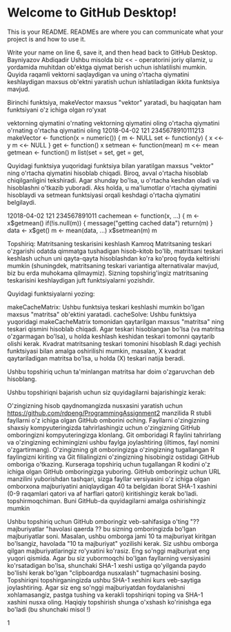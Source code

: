 # Welcome to GitHub Desktop!

This is your README. READMEs are where you can communicate what your project is and how to use it.

Write your name on line 6, save it, and then head back to GitHub Desktop.
Bayniyazov Abdiqadir
Ushbu misolda biz << - operatorini joriy qilamiz, u yordamida muhitdan ob'ektga qiymat berish uchun ishlatilishi mumkin. Quyida raqamli vektorni saqlaydigan va uning o'rtacha qiymatini keshlaydigan maxsus ob'ektni yaratish uchun ishlatiladigan ikkita funktsiya mavjud.

Birinchi funktsiya, makeVector maxsus "vektor" yaratadi, bu haqiqatan ham funktsiyani o'z ichiga olgan ro'yxat

vektorning qiymatini o'rnating
vektorning qiymatini oling
o'rtacha qiymatini o'rnating
o'rtacha qiymatini oling
12018-04-02 121 2345678910111213
makeVector <- function(x = numeric()) {
        m <- NULL
        set <- function(y) {
                x <<- y
                m <<- NULL
        }
        get <- function() x
        setmean <- function(mean) m <<- mean
        getmean <- function() m
        list(set = set, get = get,

Quyidagi funktsiya yuqoridagi funktsiya bilan yaratilgan maxsus "vektor" ning o'rtacha qiymatini hisoblab chiqadi. Biroq, avval o'rtacha hisoblab chiqilganligini tekshiradi. Agar shunday bo'lsa, u o'rtacha keshdan oladi va hisoblashni o'tkazib yuboradi. Aks holda, u ma'lumotlar o'rtacha qiymatini hisoblaydi va setmean funktsiyasi orqali keshdagi o'rtacha qiymatini belgilaydi.

12018-04-02 121 234567891011
cachemean <- function(x, ...) {
        m <- x$getmean()
        if(!is.null(m)) {
                message("getting cached data")
                return(m)
        }
        data <- x$get()
        m <- mean(data, ...)
        x$setmean(m)
        m

Topshiriq: Matritsaning teskarisini keshlash
Kamroq 
Matritsaning teskari o'zgarishi odatda qimmatga tushadigan hisob-kitob bo'lib, matritsani teskari keshlash uchun uni qayta-qayta hisoblashdan ko'ra ko'proq foyda keltirishi mumkin (shuningdek, matritsaning teskari variantiga alternativalar mavjud, biz bu erda muhokama qilmaymiz). Sizning topshirig'ingiz matritsaning teskarisini keshlaydigan juft funktsiyalarni yozishdir.

Quyidagi funktsiyalarni yozing:

makeCacheMatrix: Ushbu funktsiya teskari keshlashi mumkin bo'lgan maxsus "matritsa" ob'ektini yaratadi.
cacheSolve: Ushbu funktsiya yuqoridagi makeCacheMatrix tomonidan qaytarilgan maxsus "matritsa" ning teskari qismini hisoblab chiqadi. Agar teskari hisoblangan bo'lsa (va matritsa o'zgarmagan bo'lsa), u holda keshlash keshidan teskari tomonni qaytarib olishi kerak.
Kvadrat matritsaning teskari tomonini hisoblash R.dagi yechish funktsiyasi bilan amalga oshirilishi mumkin, masalan, X kvadrat qaytariladigan matritsa bo'lsa, u holda (X) teskari natija beradi.

Ushbu topshiriq uchun ta'minlangan matritsa har doim o'zgaruvchan deb hisoblang.

Ushbu topshiriqni bajarish uchun siz quyidagilarni bajarishingiz kerak:

 O'zingizning hisob qaydnomangizda nusxasini yaratish uchun https://github.com/rdpeng/ProgrammingAssignment2 manzilida R stubli fayllarni o'z ichiga olgan GitHub omborini  oching.
Fayllarni o'zingizning shaxsiy kompyuteringizda tahrirlashingiz uchun o'zingizning GitHub omboringizni kompyuteringizga klonlang.
Git omboridagi R faylini tahrirlang va o'zingizning echimingizni ushbu faylga joylashtiring (iltimos, fayl nomini o'zgartirmang).
O'zingizning git omboringizga o'zingizning tugallangan R faylingizni kiriting va Git filialingizni o'zingizning hisobingiz ostidagi GitHub omboriga o'tkazing.
Kurseraga topshiriq uchun tugallangan R kodini o'z ichiga olgan GitHub omboringizga yuboring.
GitHub omboringiz uchun URL manzilini yuborishdan tashqari, sizga   fayllar versiyasini o'z ichiga olgan omborxona majburiyatini aniqlaydigan 40 ta belgidan iborat SHA-1 xashini (0-9 raqamlari qatori va af harflari qatori) kiritishingiz kerak bo'ladi. topshirmoqchiman. Buni GitHub-da quyidagilarni amalga oshirishingiz mumkin

Ushbu topshiriq uchun GitHub omboringiz veb-sahifasiga o'ting
"?? majburiyatlar "havolasi qaerda ?? bu sizning omboringizda bo'lgan majburiyatlar soni. Masalan, ushbu omborga jami 10 ta majburiyat kiritgan bo'lsangiz, havolada "10 ta majburiyat" yozilishi kerak.
Siz ushbu omborga qilgan majburiyatlaringiz ro'yxatini ko'rasiz. Eng so'nggi majburiyat eng yuqori qismida. Agar bu siz yubormoqchi bo'lgan fayllarning versiyasini ko'rsatadigan bo'lsa, shunchaki SHA-1 xeshi ustiga qo'yilganda paydo bo'lishi kerak bo'lgan "clipboardga nusxalash" tugmachasini bosing. Topshiriqni topshirganingizda ushbu SHA-1 xeshini kurs veb-saytiga joylashtiring. Agar siz eng so'nggi majburiyatdan foydalanishni xohlamasangiz, pastga tushing va kerakli topshiriqni toping va SHA-1 xashini nusxa oling.
Haqiqiy topshirish shunga o'xshash ko'rinishga ega bo'ladi (bu shunchaki  misol !)

1
